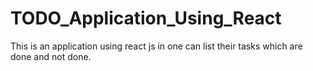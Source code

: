 # TODO_Application_Using_React
This is an application using react js in one can list their tasks which are done and not done.
